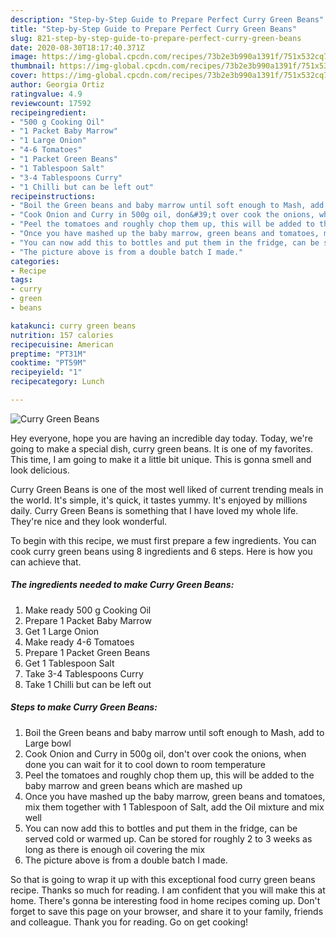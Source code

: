 ```yaml
---
description: "Step-by-Step Guide to Prepare Perfect Curry Green Beans"
title: "Step-by-Step Guide to Prepare Perfect Curry Green Beans"
slug: 821-step-by-step-guide-to-prepare-perfect-curry-green-beans
date: 2020-08-30T18:17:40.371Z
image: https://img-global.cpcdn.com/recipes/73b2e3b990a1391f/751x532cq70/curry-green-beans-recipe-main-photo.jpg
thumbnail: https://img-global.cpcdn.com/recipes/73b2e3b990a1391f/751x532cq70/curry-green-beans-recipe-main-photo.jpg
cover: https://img-global.cpcdn.com/recipes/73b2e3b990a1391f/751x532cq70/curry-green-beans-recipe-main-photo.jpg
author: Georgia Ortiz
ratingvalue: 4.9
reviewcount: 17592
recipeingredient:
- "500 g Cooking Oil"
- "1 Packet Baby Marrow"
- "1 Large Onion"
- "4-6 Tomatoes"
- "1 Packet Green Beans"
- "1 Tablespoon Salt"
- "3-4 Tablespoons Curry"
- "1 Chilli but can be left out"
recipeinstructions:
- "Boil the Green beans and baby marrow until soft enough to Mash, add to Large bowl"
- "Cook Onion and Curry in 500g oil, don&#39;t over cook the onions, when done you can wait for it to cool down to room temperature"
- "Peel the tomatoes and roughly chop them up, this will be added to the baby marrow and green beans which are mashed up"
- "Once you have mashed up the baby marrow, green beans and tomatoes, mix them together with 1 Tablespoon of Salt, add the Oil mixture and mix well"
- "You can now add this to bottles and put them in the fridge, can be served cold or warmed up. Can be stored for roughly 2 to 3 weeks as long as there is enough oil covering the mix"
- "The picture above is from a double batch I made."
categories:
- Recipe
tags:
- curry
- green
- beans

katakunci: curry green beans 
nutrition: 157 calories
recipecuisine: American
preptime: "PT31M"
cooktime: "PT59M"
recipeyield: "1"
recipecategory: Lunch

---
```



![Curry Green Beans](https://img-global.cpcdn.com/recipes/73b2e3b990a1391f/751x532cq70/curry-green-beans-recipe-main-photo.jpg)

Hey everyone, hope you are having an incredible day today. Today, we're going to make a special dish, curry green beans. It is one of my favorites. This time, I am going to make it a little bit unique. This is gonna smell and look delicious.

Curry Green Beans is one of the most well liked of current trending meals in the world. It's simple, it's quick, it tastes yummy. It's enjoyed by millions daily. Curry Green Beans is something that I have loved my whole life. They're nice and they look wonderful.




To begin with this recipe, we must first prepare a few ingredients. You can cook curry green beans using 8 ingredients and 6 steps. Here is how you can achieve that.

<!--inarticleads1-->

##### The ingredients needed to make Curry Green Beans:

1. Make ready 500 g Cooking Oil
1. Prepare 1 Packet Baby Marrow
1. Get 1 Large Onion
1. Make ready 4-6 Tomatoes
1. Prepare 1 Packet Green Beans
1. Get 1 Tablespoon Salt
1. Take 3-4 Tablespoons Curry
1. Take 1 Chilli but can be left out




<!--inarticleads2-->

##### Steps to make Curry Green Beans:

1. Boil the Green beans and baby marrow until soft enough to Mash, add to Large bowl
1. Cook Onion and Curry in 500g oil, don&#39;t over cook the onions, when done you can wait for it to cool down to room temperature
1. Peel the tomatoes and roughly chop them up, this will be added to the baby marrow and green beans which are mashed up
1. Once you have mashed up the baby marrow, green beans and tomatoes, mix them together with 1 Tablespoon of Salt, add the Oil mixture and mix well
1. You can now add this to bottles and put them in the fridge, can be served cold or warmed up. Can be stored for roughly 2 to 3 weeks as long as there is enough oil covering the mix
1. The picture above is from a double batch I made.




So that is going to wrap it up with this exceptional food curry green beans recipe. Thanks so much for reading. I am confident that you will make this at home. There's gonna be interesting food in home recipes coming up. Don't forget to save this page on your browser, and share it to your family, friends and colleague. Thank you for reading. Go on get cooking!
